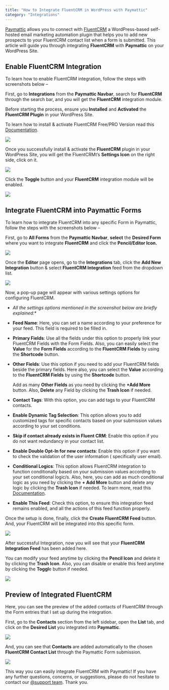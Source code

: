 ```yaml
---
title: "How to Integrate FluentCRM in WordPress with Paymattic"
category: "Integrations"
---
```

[Paymattic](https://paymattic.com/) allows you to connect with [FluentCRM](http://www.fluentcrm.com/) a WordPress-based self-hosted email marketing automation plugin that helps you to add new prospects to your FluentCRM contact list when a form is submitted. This article will guide you through integrating **FluentCRM** with **Paymattic** on your WordPress Site.

## Enable FluentCRM Integration

To learn how to enable FluentCRM integration, follow the steps with screenshots below –

First, go to **Integrations** from the **Paymattic Navbar**, search for **FluentCRM** through the search bar, and you will get the **FluentCRM** integration module.

Before starting the process, ensure you **Installed** and **Activated** the **FluentCRM Plugin** in your WordPress Site.

To learn how to install &amp; activate FluentCRM Free/PRO Version read this [Documentation](https://fluentcrm.com/docs/how-to-install-upgrade-and-activate-license/).

![](/images/integrations/how-to-integrate-fluentcrm-in-wordpress-with-paymattic/Install-activate-FluentCRM-scaled.webp)

Once you successfully install &amp; activate the **FluentCRM** plugin in your WordPress Site, you will get the FluentCRMt’s **Settings Icon** on the right side, click on it.

![](/images/integrations/how-to-integrate-fluentcrm-in-wordpress-with-paymattic/Fluent-CRMs-Settings-Icon-1-scaled.webp)

Click the **Toggle** button and your **FluentCRM** integration module will be enabled.

![](/images/integrations/how-to-integrate-fluentcrm-in-wordpress-with-paymattic/Enabled-Fluent-CRM-integration-scaled.webp)

## Integrate FluentCRM into Paymattic Forms

To learn how to integrate FluentCRM into any specific Form in Paymattic, follow the steps with the screenshots below –

First, go to **All Forms** from the **Paymattic Navbar**, **select** the **Desired Form** where you want to integrate **FluentCRM** and click the **Pencil/Editor Icon.**

![](/images/integrations/how-to-integrate-fluentcrm-in-wordpress-with-paymattic/Open-desired-form-2-scaled.webp)

Once the **Editor** page opens, go to the **Integrations** tab, click the **Add New Integration** button &amp; select **FluentCRM Integration** feed from the dropdown list.

![](/images/integrations/how-to-integrate-fluentcrm-in-wordpress-with-paymattic/Add-new-integration-dropdown-fluent-crm-scaled.webp)

Now, a pop-up page will appear with various settings options for configuring FluentCRM.
- *All the settings options mentioned in the screenshot below are briefly explained:**
- **Feed Name**: Here, you can set a name according to your preference for your feed. This field is required to be filled in.
- **Primary Fields**: Use all the fields under this option to properly link your FluentCRM Fields with the Form Fields. Also, you can easily select the **Value** for the **Form Fields** according to the **FluentCRM Fields** by using the **Shortcode** button.
- **Other Fields**: Use this option if you need to add your FluentCRM fields beside the primary fields. Here also, you can select the **Value** according to the **FluentCRM Fields** by using the **Shortcode** button.
    
    Add as many **Other Fields** as you need by clicking the **+Add More** button.
    Also, **Delete** any Field by clicking the **Trash Icon** if needed.
- **Contact Tags**: With this option, you can add tags to your FluentCRM contacts.
- **Enable Dynamic Tag Selection**: This option allows you to add customized tags for specific contacts based on your submission values according to your set conditions.
- **Skip if contact already exists in Fluent CRM**: Enable this option if you do not want redundancy in your contact list.
- **Enable Double Opt-In for new contacts**: Enable this option if you want to check the validation of the user information ( specifically user email).
- **Conditional Logics**: This option allows FluentCRM integration to function conditionally based on your submission values according to your set conditional logic/s. Also, here, you can add as much conditional logic as you need by clicking the **+ Add More** button and delete any logic by clicking the **Trash Icon** if needed. To learn more, read this [Documentation](/how-to-use-conditional-logic-in-form-fields-with-paymattic).
- **Enable This Feed**: Check this option, to ensure this integration feed remains enabled, and all the actions of this feed function properly.

Once the setup is done, finally, click the **Create FluentCRM Feed** button.
And, your FluentCRM will be integrated into this specific form.

![](/images/integrations/how-to-integrate-fluentcrm-in-wordpress-with-paymattic/Add-New-FluentCRM-Integration-Feed-page.webp)

After successful Integration, now you will see that your **FluentCRM Integration Feed** has been added here.

You can modify your feed anytime by clicking the **Pencil Icon** and delete it by clicking the **Trash Icon**.
Also, you can disable or enable this feed anytime by clicking the **Toggl**e button if needed.

![](/images/integrations/how-to-integrate-fluentcrm-in-wordpress-with-paymattic/Added-Fluent-CRM-Integration-Feed-scaled.webp)

## Preview of Integrated FluentCRM

Here, you can see the preview of the added contacts of FluentCRM through the Form entries that I set up during the integration.

First, go to the **Contacts** section from the left sidebar, open the **List** tab, and click on the **Desired List** you integrated into **Paymattic**.

![](/images/integrations/how-to-integrate-fluentcrm-in-wordpress-with-paymattic/Pro-uder-list-from-FluentCRM-scaled.webp)

And, you can see that **Contacts** are added automatically to the chosen **FluentCRM Contact List** through the Paymattic Form submission.

![](/images/integrations/how-to-integrate-fluentcrm-in-wordpress-with-paymattic/Preview-of-integrated-FluentCRM-scaled.webp)

This way you can easily integrate FluentCRM with Paymattic!
If you have any further questions, concerns, or suggestions, please do not hesitate to contact our [@support team](https://wpmanageninja.com/support-tickets/?utm_source=wpmn&utm_medium=home&utm_campaign=site#/). Thank you.